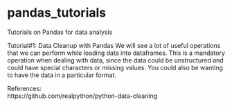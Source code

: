 # pandas_tutorials
Tutorials on Pandas for data analysis

Tutorial#1: Data Cleanup with Pandas
We will see a lot of useful operations that we can perform while loading data into dataframes. This is a mandatory operation when dealing with data, since the data could be unstructured and could have special characters or missing values. You could also be wanting to have the data in a particular format.



<P>
References:<br>
https://github.com/realpython/python-data-cleaning
</P>
